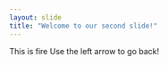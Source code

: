 ```yaml
---
layout: slide
title: "Welcome to our second slide!"
---
```

This is fire
Use the left arrow to go back!
